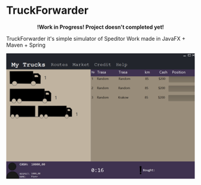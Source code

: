 # TruckForwarder 
<p align="center"><b>!Work in Progress! Project doesn't completed yet!</b></p>

TruckForwarder it's simple simulator of Speditor Work made in JavaFX + Maven + Spring


![My image](src/main/resources/view/image.png)
